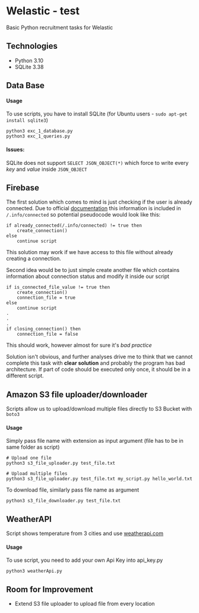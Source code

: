 # Welastic - test 
Basic Python recruitment tasks for Welastic

## Technologies
- Python 3.10
- SQLite 3.38 
 
## Data Base
#### Usage
To use scripts, you have to install SQLite (for Ubuntu users - `sudo apt-get install sqlite3`)
```console
python3 exc_1_database.py
python3 exc_1_queries.py
```
#### Issues:
SQLite does not support  `SELECT JSON_OBJECT(*)` which force to write every *key* and *value* inside `JSON_OBJECT`

## Firebase
The first solution which comes to mind is just checking if the user is already connected. Due to official [documentation](https://firebase.google.com/docs/database/web/offline-capabilities) this information is included in `/.info/connected` so potential pseudocode would look like this:
```
if already_connected(/.info/connected) != true then
    create_connection()
else
    continue script
```
This solution may work if we have access to this file without already creating a connection. 

Second idea would be to just simple create another file which contains information about connection status and modify it inside our script
```
if is_connected_file_value != true then
    create_connection()
    connection_file = true 
else 
    continue script 
.
.
.
if closing_connection() then
    connection_file = false
```
This should work, however almost for sure it's *bad practice*

Solution isn't obvious, and further analyses drive me to think that we cannot complete this task with **clear solution** and probably the program has bad architecture. If part of code should be executed only once, it should be in a different script. 


## Amazon S3 file uploader/downloader
Scripts allow us to upload/download multiple files directly to S3 Bucket with `boto3` 
#### Usage
Simply pass file name with extension as input argument (file has to be in same folder as script)
```console
# Upload one file
python3 s3_file_uploader.py test_file.txt

# Upload multiple files
python3 s3_file_uploader.py test_file.txt my_script.py hello_world.txt
```
To download file, similarly pass file name as argument
```console
python3 s3_file_downloader.py test_file.txt
```
## WeatherAPI
Script shows temperature from 3 cities and use [weatherapi.com](https://www.weatherapi.com/)
#### Usage
To use script, you need to add your own Api Key into api_key.py
```console
python3 weatherApi.py 
```

## Room for Improvement
- Extend S3 file uploader to upload file from every location


